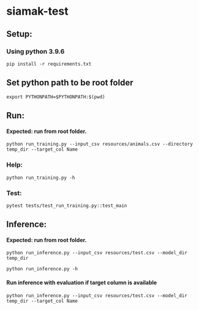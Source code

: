 # siamak-test

## Setup:
### Using python 3.9.6
```
pip install -r requirements.txt
```

## Set python path to be root folder
```commandline
export PYTHONPATH=$PYTHONPATH:$(pwd)
```

## Run:
#### Expected: run from root folder.

```
python run_training.py --input_csv resources/animals.csv --directory temp_dir --target_col Name
```

### Help:
```commandline 
python run_training.py -h
```

### Test:
```commandline
pytest tests/test_run_training.py::test_main
```

## Inference:
#### Expected: run from root folder.
```
python run_inference.py --input_csv resources/test.csv --model_dir temp_dir 
```

```commandline 
python run_inference.py -h
```


#### Run inference with evaluation if target column is available
```
python run_inference.py --input_csv resources/test.csv --model_dir temp_dir --target_col Name
```
